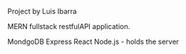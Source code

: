 Project by Luis Ibarra

MERN fullstack restfulAPI application.

MondgoDB
Express
React
Node.js - holds the server
